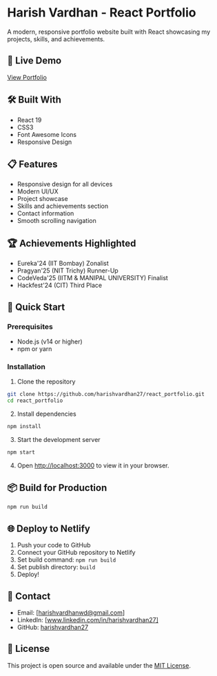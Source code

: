 # Harish Vardhan - React Portfolio

A modern, responsive portfolio website built with React showcasing my projects, skills, and achievements.

## 🚀 Live Demo

[View Portfolio](https://marvelous-eclair-1639b1.netlify.app/)

## 🛠️ Built With

- React 19
- CSS3
- Font Awesome Icons
- Responsive Design

## 📋 Features

- Responsive design for all devices
- Modern UI/UX
- Project showcase
- Skills and achievements section
- Contact information
- Smooth scrolling navigation

## 🏆 Achievements Highlighted

- Eureka'24 (IIT Bombay) Zonalist
- Pragyan'25 (NIT Trichy) Runner-Up
- CodeVeda'25 (IITM & MANIPAL UNIVERSITY) Finalist
- Hackfest'24 (CIT) Third Place

## 🚀 Quick Start

### Prerequisites

- Node.js (v14 or higher)
- npm or yarn

### Installation

1. Clone the repository
```bash
git clone https://github.com/harishvardhan27/react_portfolio.git
cd react_portfolio
```

2. Install dependencies
```bash
npm install
```

3. Start the development server
```bash
npm start
```

4. Open [http://localhost:3000](http://localhost:3000) to view it in your browser.

## 📦 Build for Production

```bash
npm run build
```

## 🌐 Deploy to Netlify

1. Push your code to GitHub
2. Connect your GitHub repository to Netlify
3. Set build command: `npm run build`
4. Set publish directory: `build`
5. Deploy!

## 📧 Contact

- Email: [harishvardhanwd@gmail.com]
- LinkedIn: [www.linkedin.com/in/harishvardhan27]
- GitHub: [harishvardhan27](https://github.com/harishvardhan27)

## 📄 License

This project is open source and available under the [MIT License](LICENSE).